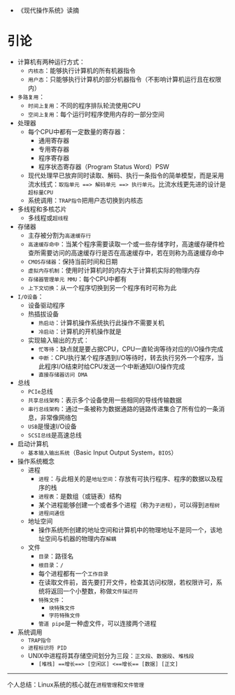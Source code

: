 - 《现代操作系统》读摘

# 引论

- 计算机有两种运行方式：
  - `内核态`：能够执行计算机的所有机器指令
  - `用户态`：只能够执行计算机的部分机器指令（不影响计算机运行且在权限内）
- `多路复用`：
  - `时间上复用`：不同的程序排队轮流使用CPU
  - `空间上复用`：每个运行时程序使用内存的一部分空间
- 处理器
  - 每个CPU中都有一定数量的寄存器：
    - 通用寄存器
    - 专用寄存器
    - 程序寄存器
    - 程序状态寄存器（Program Status Word）PSW
  - 现代处理早已放弃同时读取、解码、执行一条指令的简单模型，而是采用流水线式：`取指单元 ==> 解码单元 ==> 执行单元`。比流水线更先进的设计是`超标量CPU`
  - 系统调用：`TRAP指令`把用户态切换到内核态
- 多线程和多核芯片
  - 多线程或`超线程`
- 存储器
  - 主存被分割为`高速缓存行`
  - `高速缓存命中`：当某个程序需要读取一个或一些存储字时，高速缓存硬件检查所需要访问的高速缓存行是否在高速缓存中，若在则称为高速缓存命中
  - `CMOS存储器`：保持当前时间和日期
  - `虚拟内存机制`：使用时计算机时的内存大于计算机实际的物理内存
  - `存储器管理单元 MMU`：每个CPU中都有
  - `上下文切换`：从一个程序切换到另一个程序有时可称为此
- `I/O设备`：
  - 设备驱动程序
  - 热插拔设备
    - `热启动`：计算机操作系统执行此操作不需要关机
    - `冷启动`：计算机的开机操作就是
  - 实现输入输出的方式：
    - `忙等待`：缺点就是要占据CPU，CPU一直轮询等待对应的I/O操作完成
    - `中断`：CPU执行某个程序遇到I/O等待时，转去执行另外一个程序，当此程序I/O结束时给CPU发送一个中断通知I/O操作完成
    - `直接存储器访问 DMA`
- 总线
  - `PCIe`总线
  - `共享总线架构`：表示多个设备使用一些相同的导线传输数据
  - `串行总线架构`：通过一条被称为数据通路的链路传递集合了所有位的一条消息，非常像网络包
  - `USB`是慢速I/O设备
  - `SCSI总线`是高速总线
- 启动计算机
  - `基本输入输出系统`（Basic Input Output System，`BIOS`）
- 操作系统概念
  - 进程
    - `进程`：与此相关的是`地址空间`：存放有可执行程序、程序的数据以及程序的栈
    - `进程表`：是数组（或链表）结构
    - 某个进程能够创建一个或者多个进程（称为`子进程`），可以得到`进程树`
    - `进程间通信`
  - 地址空间
    - 操作系统所创建的地址空间和计算机中的物理地址不是同一个，该地址空间与机器的物理内存`解耦`
  - 文件
    - `目录`：路径名
    - `根目录`：`/`
    - 每个进程都有一个`工作目录`
    - 在读取文件前，首先要打开文件，检查其访问权限，若权限许可，系统将返回一个小整数，称做`文件描述符`
    - `特殊文件`：
      - `块特殊文件`
      - `字符特殊文件`
    - `管道 pipe`是一种虚文件，可以连接两个进程
- 系统调用
  - `TRAP指令`
  - `进程标识符 PID`
  - UNIX中进程将其存储空间划分为三段：`正文段`、`数据段`、`堆栈段`
    - `[堆栈] ==增长==> [空闲区] <==增长== [数据] [正文]`

***

个人总结：Linux系统的核心就在`进程管理`和`文件管理`
